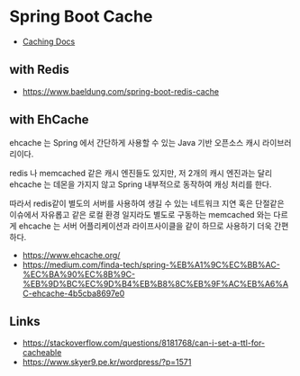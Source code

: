 # Spring Boot Cache

- [Caching Docs](https://docs.spring.io/spring-boot/docs/2.1.6.RELEASE/reference/html/boot-features-caching.html)

## with Redis

- https://www.baeldung.com/spring-boot-redis-cache

## with EhCache

ehcache 는 Spring 에서 간단하게 사용할 수 있는 Java 기반 오픈소스 캐시 라이브러리이다.

redis 나 memcached 같은 캐시 엔진들도 있지만, 저 2개의 캐시 엔진과는 달리 ehcache 는 데몬을 가지지 않고 Spring 내부적으로 동작하여 캐싱 처리를 한다.

따라서 redis같이 별도의 서버를 사용하여 생길 수 있는 네트워크 지연 혹은 단절같은 이슈에서 자유롭고 같은 로컬 환경 일지라도 별도로 구동하는 memcached 와는 다르게 ehcache 는 서버 어플리케이션과 라이프사이클을 같이 하므로 사용하기 더욱 간편하다.

- https://www.ehcache.org/
- https://medium.com/finda-tech/spring-%EB%A1%9C%EC%BB%AC-%EC%BA%90%EC%8B%9C-%EB%9D%BC%EC%9D%B4%EB%B8%8C%EB%9F%AC%EB%A6%AC-ehcache-4b5cba8697e0

## Links

- https://stackoverflow.com/questions/8181768/can-i-set-a-ttl-for-cacheable
- https://www.skyer9.pe.kr/wordpress/?p=1571
